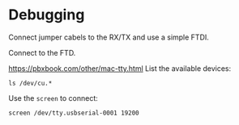 # Debugging

Connect jumper cabels to the RX/TX and use a simple FTDI.

Connect to the FTD.

https://pbxbook.com/other/mac-tty.html
List the available devices:

```
ls /dev/cu.*
```

Use the `screen` to connect:

```
screen /dev/tty.usbserial-0001 19200
```
